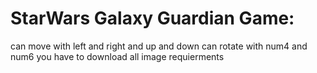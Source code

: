 # StarWars Galaxy Guardian Game:
can move with left and right and up and down
can rotate with num4 and num6
you have to download all image requierments
